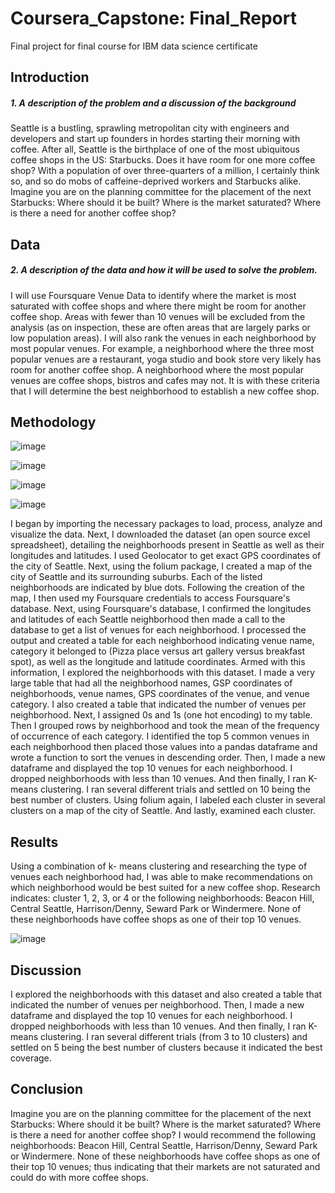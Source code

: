 # Coursera_Capstone: Final_Report
Final project for final course for IBM data science certificate 

##  **Introduction**
##### 1. _A description of the problem and a discussion of the background_ 

Seattle is a bustling, sprawling metropolitan city with engineers and developers and start up founders in hordes starting their morning with coffee. After all, Seattle is the birthplace of one of the most ubiquitous coffee shops in the US: Starbucks. Does it have room for one more coffee shop? With a population of over three-quarters of a million, I certainly think so, and so do mobs of caffeine-deprived workers and Starbucks alike. Imagine you are on the planning committee for the placement of the next Starbucks: Where should it be built? Where is the market saturated? Where is there a need for another coffee shop? 


## **Data**
##### 2. _A description of the data and how it will be used to solve the problem._

I will use Foursquare Venue Data to identify where the market is most saturated with coffee shops and where there might be room for another coffee shop. Areas with fewer than 10 venues will be excluded from the analysis (as on inspection, these are often areas that are largely parks or low population areas). I will also rank the venues in each neighborhood by most popular venues. For example, a neighborhood where the three most popular venues are a restaurant, yoga studio and book store very likely has room for another coffee shop. A neighborhood where the most popular venues are coffee shops, bistros and cafes may not. It is with these criteria that I will determine the best neighborhood to establish a new coffee shop.

## **Methodology**
![image](https://user-images.githubusercontent.com/33702789/125815839-82a03afc-a264-4bbf-aec7-79e635347b9d.png)

![image](https://user-images.githubusercontent.com/33702789/125815877-c833152d-8dc5-44d5-a9f0-75a3cced18ed.png)

![image](https://user-images.githubusercontent.com/33702789/125815908-04f422a8-af20-4abb-8272-0604e1f42d6e.png)

![image](https://user-images.githubusercontent.com/33702789/125815924-6cff0879-8c9b-4854-bc94-28a814e9ae8a.png)

I began by importing the necessary packages to load, process, analyze and visualize the data. Next, I downloaded the dataset (an open source excel spreadsheet), detailing the neighborhoods present in Seattle as well as their longitudes and latitudes. I used Geolocator to get exact GPS coordinates of the city of Seattle.  Next, using the folium package, I created a map of the city of Seattle and its surrounding suburbs. Each of the listed neighborhoods are indicated by blue dots. Following the creation of the map, I then used my Foursquare credentials to access Foursquare's database. Next, using Foursquare's database, I confirmed the longitudes and latitudes of each Seattle neighborhood then made a call to the database to get a list of venues for each neighborhood. I processed the output and created a table for each neighborhood indicating venue name, category it belonged to (Pizza place versus art gallery versus breakfast spot), as well as the longitude and latitude coordinates. Armed with this information, I explored the neighborhoods with this dataset. I made a very large table that had all the neighborhood names, GSP coordinates of neighborhoods,  venue names, GPS coordinates of the venue, and venue category. I also created a table that indicated the number of venues per neighborhood. Next, I assigned 0s and 1s (one hot encoding) to my table. Then I grouped rows by neighborhood and took the mean of the frequency of occurrence of each category.  I identified the top 5 common venues in each neighborhood then placed those values into a pandas dataframe and wrote a function to sort the venues in descending order. Then, I made a new dataframe and displayed the top 10 venues for each neighborhood. I dropped neighborhoods with less than 10 venues. And then finally, I ran K-means clustering. I ran several different trials and settled on 10 being the best number of clusters. Using folium again, I labeled each cluster in several clusters on a map of the city of Seattle. And lastly, examined each cluster. 

## **Results**
Using a combination of k- means clustering and researching the type of venues each neighborhood had, I was able to make recommendations on which neighborhood would be best suited for a new coffee shop. Research indicates: cluster 1, 2, 3, or 4 or the following neighborhoods: Beacon Hill, Central Seattle, Harrison/Denny, Seward Park or Windermere. None of these neighborhoods have coffee shops as one of their top 10 venues.

![image](https://user-images.githubusercontent.com/33702789/129116563-3b5be5b5-f256-4033-9350-26208d805c35.png)

## **Discussion**

 I explored the neighborhoods with this dataset and also created a table that indicated the number of venues per neighborhood. Then, I made a new dataframe and displayed the top 10 venues for each neighborhood. I dropped neighborhoods with less than 10 venues. And then finally, I ran K-means clustering. I ran several different trials (from 3 to 10 clusters) and settled on 5 being the best number of clusters because it indicated the best coverage.

## **Conclusion**
Imagine you are on the planning committee for the placement of the next Starbucks: Where should it be built? Where is the market saturated? Where is there a need for another coffee shop? I would recommend the following neighborhoods: Beacon Hill, Central Seattle, Harrison/Denny, Seward Park or Windermere. None of these neighborhoods have coffee shops as one of their top 10 venues; thus indicating that their markets are not saturated and could do with more coffee shops.




